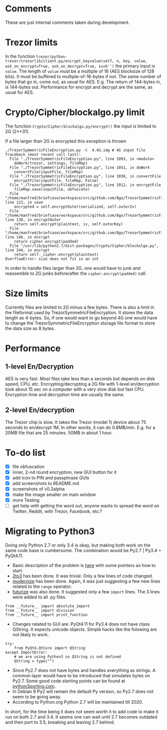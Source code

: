 # Comments

These are just internal comments taken during development.

# Trezor limits

In the function `trezor/python-trezor/trezorlib/client.py/encrypt_keyvalue(self, n, key, value, ask_on_encrypt=True, ask_on_decrypt=True, iv=b'')`
the primary input is `value`. The length of `value` must be a multiple of 16
(AES blocksize of 128 bits). It must be buffered to multiple-of-16-bytes if not.
The same number of bytes that go in, come out, as usual for AES.
E.g. The return of 144-bytes in, is 144-bytes out.
Performance for encrypt and decrypt are the same, as usual for AES.

# Crypto/Cipher/blockalgo.py limit

The function `Crypto/Cipher/blockalgo.py/encrypt()` the input is limited to 2G (2**31).

If a file larger than 2G is encrypted this exception is thrown
```
./TrezorSymmetricFileEncryption.py -t  4.4G.img # 4G input file
Traceback (most recent call last):
  File "./TrezorSymmetricFileEncryption.py", line 1093, in <module>
    doWork(trezor, settings, fileMap)
  File "./TrezorSymmetricFileEncryption.py", line 1051, in doWork
    convertFile(inputFile, fileMap)
  File "./TrezorSymmetricFileEncryption.py", line 1038, in convertFile
    encryptFile(inputFile, fileMap, False)
  File "./TrezorSymmetricFileEncryption.py", line 1012, in encryptFile
    fileMap.save(inputFile, obfuscate)
  File "/home/manfred/briefcase/workspace/src/github.com/8go/TrezorSymmetricFileEncryption/file_map.py", line 123, in save
    encrypted = self.encryptOuter(serialized, self.outerIv)
  File "/home/manfred/briefcase/workspace/src/github.com/8go/TrezorSymmetricFileEncryption/file_map.py", line 138, in encryptOuter
    return self.encrypt(plaintext, iv, self.outerKey)
  File "/home/manfred/briefcase/workspace/src/github.com/8go/TrezorSymmetricFileEncryption/file_map.py", line 146, in encrypt
    return cipher.encrypt(padded)
  File "/usr/lib/python2.7/dist-packages/Crypto/Cipher/blockalgo.py", line 244, in encrypt
    return self._cipher.encrypt(plaintext)
OverflowError: size does not fit in an int
```

In order to handle files larger than 2G, one would have to junk and reassemble to 2G junks before/after the `cipher.encrypt(padded)` call.

# Size limits

Currently files are limited to 2G minus a few bytes.
There is also a limit in the fileformat used by TrezorSymmetricFileEncryption.
It stores the data length as 4-bytes. So, if one would want to go beyond 4G one
would have to change the TrezorSymmetricFileEncryption storage file format
to store the data size as 8 bytes.

# Performance

## 1-level En/Decryption

AES is very fast.
Most files take less than a seconds but depends on disk speed, CPU, etc.
Encrypting/decrypting a 2G file with 1-level en/decryption took about 15 sec on a computer with a very slow disk but fast CPU.
Encryption time and decryption time are usually the same.

## 2-level En/decryption

The Trezor chip is slow. It takes the Trezor (model 1) device about  75 seconds to en/decrypt 1M. In other words, it can do 0.8MB/min. E.g. for a 20MB file that are 25 minutes.
50MB in about 1 hour.

# To-do list

- [x] file obfuscation
- [x] inner, 2-nd round encryption, new GUI button for it
- [x] add icon to PIN and passphrase GUIs
- [x] add screenshots to README.md
- [x] screenshots of v0.2alpha
- [x] make the image smaller on main window
- [x] more Testing
- [ ] get help with getting the word out, anyone wants to spread the word on Twitter, Reddit, with Trezor, Facebook, etc.?

# Migrating to Python3

Doing only Python 2.7 or only 3.4 is okay, but making both work on the same code base is cumbersome.
The combination would be Py2.7 | Py3.4 + PyQt4.11.

* Basic description of the problem is [here](https://docs.python.org/3/howto/pyporting.html) with some pointers as how to start.
* [2to3](https://docs.python.org/3/library/2to3.html) has been done. It was trivial. Only a few lines of code changed.
* [modernize](https://python-modernize.readthedocs.io/en/latest/) has been done. Again, it was just suggesting a few new lines related to the `range` operator.
* [futurize](http://python-future.org/automatic_conversion.html) was also done. It suggested only a few `import` lines. The 3 lines were added to all .py files.
```
from __future__ import absolute_import
from __future__ import division
from __future__ import print_function
```
* Changes related to GUI are:
PyQt4.11 for Py3.4 does not have class QString. It expects unicode objects. Simple hacks like
the folowing are not likely to work.
```
try:
    from PyQt4.QtCore import QString
except ImportError:
    # we are using Python3 so QString is not defined
    QString = type("")
```
* Since Py2.7 does not have bytes and handles everything as strings. A common layer would have to be introduced
that simulates bytes on Py2.7. Some good code starting points can be found at
[python3porting.com](http://python3porting.com/problems.html#bytes-strings-and-unicode).
* In Debian 9 Py2 will remain the default Py version, so Py2.7 does not seem to be going away.
* According to Python.org Python 2.7 will be maintained till 2020.

In short, for the time being it does not seem worth it to add code to make it run on both 2.7 and 3.4.
It seems one can wait until 2.7 becomes outdated and then port to 3.5, breaking and leaving 2.7 behind.
